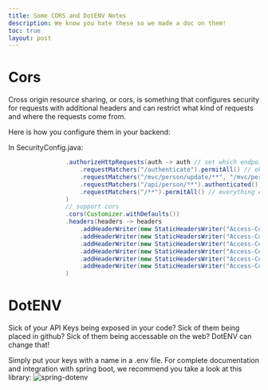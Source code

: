 ```yaml
---
title: Some CORS and DotENV Notes
description: We know you hate these so we made a doc on them!
toc: true
layout: post
---
```


# Cors
Cross origin resource sharing, or cors, is something that configures security for requests with additional headers and can restrict what kind of requests and where the requests come from.

Here is how you configure them in your backend:


In SecurityConfig.java:
```java
                .authorizeHttpRequests(auth -> auth // set which endpoints need authentication
					.requestMatchers("/authenticate").permitAll() // okay
					.requestMatchers("/mvc/person/update/**", "/mvc/person/delete/**").authenticated() // needs auth
					.requestMatchers("/api/person/**").authenticated() // needs auth
					.requestMatchers("/**").permitAll() // everything except for the specified above does not need auth
				)
				// support cors
				.cors(Customizer.withDefaults())
				.headers(headers -> headers
					.addHeaderWriter(new StaticHeadersWriter("Access-Control-Allow-Credentials", "true")) // headers
					.addHeaderWriter(new StaticHeadersWriter("Access-Control-Allow-ExposedHeaders", "*", "Authorization")) // allow exposed headers
					.addHeaderWriter(new StaticHeadersWriter("Access-Control-Allow-Headers", "Content-Type", "Authorization", "x-csrf-token")) // more headers
					.addHeaderWriter(new StaticHeadersWriter("Access-Control-Allow-MaxAge", "600")) // Time for headers until they expire
					.addHeaderWriter(new StaticHeadersWriter("Access-Control-Allow-Methods", "POST", "GET", "OPTIONS", "HEAD")) // Methods that can go to the server
					.addHeaderWriter(new StaticHeadersWriter("Access-Control-Allow-Origin", "https://nighthawkcoders.github.io", "http://localhost:4000", "*")) // Locaitons that can send and recieve requests to the backend
				)

```

# DotENV

Sick of your API Keys being exposed in your code? Sick of them being placed in github? Sick of them being accessable on the web? DotENV can change that!

Simply put your keys with a name in a .env file. For complete documentation and integration with spring boot, we recommend you take a look at this library: ![spring-dotenv](https://stackoverflow.com/questions/58549361/using-dotenv-files-with-spring-boot)

